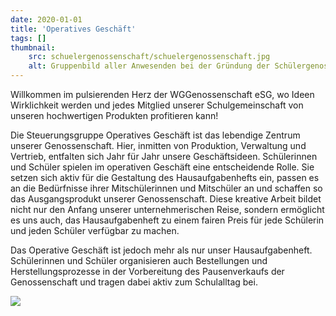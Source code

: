 ```yaml
---
date: 2020-01-01
title: 'Operatives Geschäft'
tags: []
thumbnail: 
    src: schuelergenossenschaft/schuelergenossenschaft.jpg
    alt: Gruppenbild aller Anwesenden bei der Gründung der Schülergenossenschaft.
---
```



Willkommen im pulsierenden Herz der WGGenossenschaft eSG, wo Ideen Wirklichkeit werden und jedes Mitglied unserer Schulgemeinschaft von unseren hochwertigen Produkten profitieren kann!

Die Steuerungsgruppe Operatives Geschäft ist das lebendige Zentrum unserer Genossenschaft. Hier, inmitten von Produktion, Verwaltung und Vertrieb, entfalten sich Jahr für Jahr unsere Geschäftsideen.
Schülerinnen und Schüler spielen im operativen Geschäft eine entscheidende Rolle. Sie setzen sich aktiv für die Gestaltung des Hausaufgabenhefts ein, passen es an die Bedürfnisse ihrer Mitschülerinnen und Mitschüler an und schaffen so das Ausgangsprodukt unserer Genossenschaft. Diese kreative Arbeit bildet nicht nur den Anfang unserer unternehmerischen Reise, sondern ermöglicht es uns auch, das Hausaufgabenheft zu einem fairen Preis für jede Schülerin und jeden Schüler verfügbar zu machen.

Das Operative Geschäft ist jedoch mehr als nur unser Hausaufgabenheft. Schülerinnen und Schüler organisieren auch Bestellungen und Herstellungsprozesse in der Vorbereitung des Pausenverkaufs der Genossenschaft und tragen dabei aktiv zum Schulalltag bei.

<img src = "images/schuelergenossenschaft/Operativ.png">
